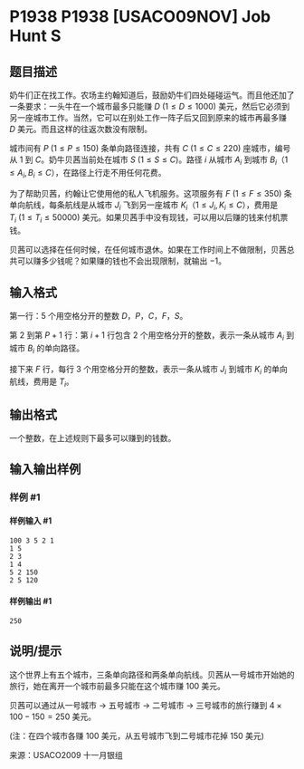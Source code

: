 # P1938 P1938 [USACO09NOV] Job Hunt S

## 题目描述

奶牛们正在找工作。农场主约翰知道后，鼓励奶牛们四处碰碰运气。而且他还加了一条要求：一头牛在一个城市最多只能赚 $D\ (1 \le D \le 1000)$ 美元，然后它必须到另一座城市工作。当然，它可以在别处工作一阵子后又回到原来的城市再最多赚 $D$ 美元。而且这样的往返次数没有限制。

城市间有 $P\ (1 \le P \le 150)$ 条单向路径连接，共有 $C\ (1 \le C \le 220)$ 座城市，编号从 $1$ 到 $C$。奶牛贝茜当前处在城市 $S\ (1 \le S \le C)$。路径 $i$ 从城市 $A_i$ 到城市 $B_i$（$1 \le A_i,B_i \le C$），在路径上行走不用任何花费。

为了帮助贝茜，约翰让它使用他的私人飞机服务。这项服务有 $F\ (1 \le F \le 350)$ 条单向航线，每条航线是从城市 $J_i$ 飞到另一座城市 $K_i$（$1 \le J_i,K_i \le C$），费用是 $T_i\ (1 \le T_i \le 50000)$ 美元。如果贝茜手中没有现钱，可以用以后赚的钱来付机票钱。

贝茜可以选择在任何时候，在任何城市退休。如果在工作时间上不做限制，贝茜总共可以赚多少钱呢？如果赚的钱也不会出现限制，就输出 $-1$。

## 输入格式

第一行：$5$ 个用空格分开的整数 $D$，$P$，$C$，$F$，$S$。

第 $2$ 到第 $P+1$ 行：第 $i+1$ 行包含 $2$ 个用空格分开的整数，表示一条从城市 $A_i$ 到城市 $B_i$ 的单向路径。

接下来 $F$ 行，每行 $3$ 个用空格分开的整数，表示一条从城市 $J_i$ 到城市 $K_i$ 的单向航线，费用是 $T_i$。

## 输出格式

一个整数，在上述规则下最多可以赚到的钱数。

## 输入输出样例

### 样例 #1

#### 样例输入 #1

```
100 3 5 2 1
1 5
2 3
1 4
5 2 150
2 5 120
```

#### 样例输出 #1

```
250
```

## 说明/提示

这个世界上有五个城市，三条单向路径和两条单向航线。贝茜从一号城市开始她的旅行，她在离开一个城市前最多只能在这个城市赚 $100$ 美元。


贝茜可以通过从一号城市 $\to$ 五号城市 $\to$ 二号城市 $\to$ 三号城市的旅行赚到 $4\times 100-150=250$ 美元。


(注：在四个城市各赚 $100$ 美元，从五号城市飞到二号城市花掉 $150$ 美元)


来源：USACO2009 十一月银组
